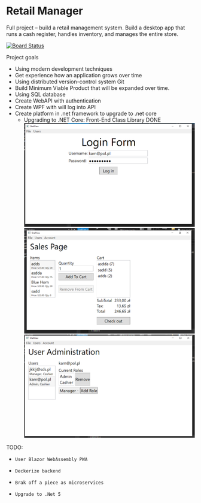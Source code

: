 # Retail Manager
Full project – build a retail management system. Build a desktop app that runs a cash register, handles inventory, and manages the entire store. 

[![Board Status](https://dev.azure.com/cpg687/26e26f28-bc2c-427b-9564-919a24c4419f/fe05f337-828c-4e71-8b34-c87954f1fefb/_apis/work/boardbadge/aa3d4a85-d0ba-493b-aa60-d1af56325c9d)](https://dev.azure.com/cpg687/26e26f28-bc2c-427b-9564-919a24c4419f/_boards/board/t/fe05f337-828c-4e71-8b34-c87954f1fefb/Microsoft.RequirementCategory/)


Project goals
-	Using modern development techniques
-	Get experience how an application grows over time
-	Using distributed version-control system Git
-	Build Minimum Viable Product that  will be expanded over time.
-	Using SQL database
-	Create WebAPI with authentication
-	Create WPF with will log into API
-	Create platform in .net framework to upgrade to .net core
      - Upgrading to .NET Core: Front-End Class Library DONE
![Login Form](Pictures/LoginForm.PNG)
![Sale Page](Pictures/SalePage.PNG)
![Admin](Pictures/UserAdministrtion.PNG)

TODO:
-     User Blazor WebAssembly PWA
-     Deckerize backend 
-     Brak off a piece as microservices 
-     Upgrade to .Net 5

